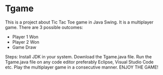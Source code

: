 # Tgame

This is a project about Tic Tac Toe game in Java Swing.
It is a multiplayer game.
There are 3 possible outcomes:
- Player 1 Won
- Player 2 Won
- Game Draw

Steps:
Install JDK in your system.
Download the Tgame.java file.
Run the Tgame.java file on any code editor preferably Eclipse, Visual Studio Code etc.
Play the multiplayer game in a consecutive manner.
ENJOY THE GAME!
